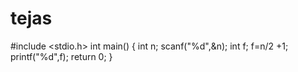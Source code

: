 # tejas
#include <stdio.h>
int main() {
    int n;
    scanf("%d",&n);
    int f;
    f=n/2 +1;
    printf("%d",f);
	return 0; }
